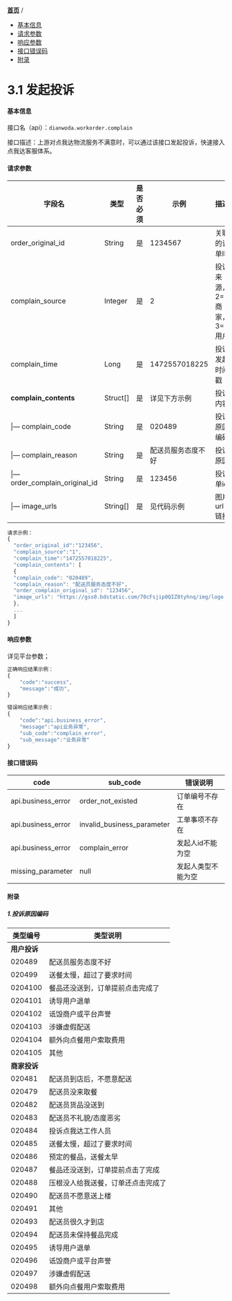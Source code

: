 [**首页**](https://open.dianwoda.com/) /


- <a href="#基本信息">基本信息</a>
- <a href="#请求参数">请求参数</a>
- <a href="#响应参数">响应参数</a>
- <a href="#接口错误码">接口错误码</a>
- <a href="#附录">附录</a>


# 3.1 发起投诉

#### 基本信息

接口名（api）：`dianwoda.workorder.complain`

接口描述：上游对点我达物流服务不满意时，可以通过该接口发起投诉，快速接入点我达客服体系。

#### 请求参数

|字段名 | 类型 | 是否必须 | 示例 | 描述|
|---|---|---|---|---|
|order_original_id|String|是|1234567|关联的订单ID|
|complain_source|Integer|是|2|投诉来源，2=商家，3=用户|
|complain_time|Long|是|1472557018225|投诉发起时间戳|
|**complain_contents**|Struct[]|是|详见下方示例|投诉内容|
|&#124;— complain_code|String|是|020489|投诉原因编码|
|&#124;— complain_reason|String|是|配送员服务态度不好|投诉原因|
|&#124;— order_complain_original_id|String|是|123456|投诉单id|
|&#124;— image_urls|String[]|是|见代码示例|图片url链接|

```javascript
请求示例：
{
  "order_original_id":"123456",
  "complain_source":"1",
  "complain_time":"1472557018225",
  "complain_contents": [
  {
  "complain_code": "020489",
  "complain_reason": "配送员服务态度不好",
  "order_complain_original_id": "123456",
  "image_urls": "https://gss0.bdstatic.com/70cFsjip0QIZ8tyhnq/img/logo-zhidao.gif","https://gss0.bdstatic.com/70cFsjip0QIZ8tyhnq/img/logo-zhidao.gif",
  },
  ...
  ]
}
```

#### 响应参数
详见平台参数；

```javascript
正确响应结果示例：
{
	"code":"success",
	"message":"成功",
}
```

```javascript
错误响应结果示例：
{
	"code":"api.business_error",
	"message":"api业务异常",
	"sub_code":"complain_error",
	"sub_message":"业务异常"
}
```

#### 接口错误码
code | sub_code | 错误说明
---|---|---
api.business_error|order_not_existed|订单编号不存在
api.business_error|invalid_business_parameter|工单事项不存在
api.business_error|complain_error|发起人id不能为空
missing_parameter|null|发起人类型不能为空

#### 附录
##### 1.投诉原因编码
类型编号 | 类型说明
---|---
**用户投诉**|
020489|配送员服务态度不好
020499|送餐太慢，超过了要求时间
0204100|餐品还没送到，订单提前点击完成了
0204101|诱导用户退单
0204102|诋毁商户或平台声誉
0204103|涉嫌虚假配送
0204104|额外向点餐用户索取费用
0204105|其他
**商家投诉**|
020481|配送员到店后，不愿意配送
020479|配送员没来取餐
020482|配送员货品没送到
020483|配送员不礼貌/态度恶劣
020484|投诉点我达工作人员
020485|送餐太慢，超过了要求时间
020486|预定的餐品，送餐太早
020487|餐品还没送到，订单提前点击了完成
020488|压根没人给我送餐，订单还点击完成了
020490|配送员不愿意送上楼
020491|其他
020493|配送员很久才到店
020494|配送员未保持餐品完成
020495|诱导用户退单
020496|诋毁商户或平台声誉
020497|涉嫌虚假配送
020498|额外向点餐用户索取费用
